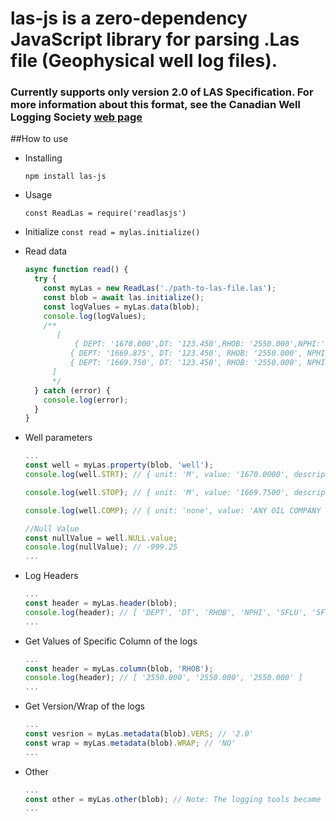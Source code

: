 # las-js is a zero-dependency JavaScript library for parsing .Las file (Geophysical well log files).

### Currently supports only version 2.0 of LAS Specification. For more information about this format, see the Canadian Well Logging Society [web page](http://www.cwls.org/las/)

##How to use

- Installing

  `npm install las-js`

- Usage

  `const ReadLas = require('readlasjs')`

- Initialize
  `const read = mylas.initialize()`

- Read data

  ```javascript
  async function read() {
    try {
      const myLas = new ReadLas('./path-to-las-file.las');
      const blob = await las.initialize();
      const logValues = myLas.data(blob);
      console.log(logValues);
      /**
         [
             { DEPT: '1670.000',DT: '123.450',RHOB: '2550.000',NPHI:'0.450'},
            { DEPT: '1669.875', DT: '123.450', RHOB: '2550.000', NPHI: '0.450'},
            { DEPT: '1669.750', DT: '123.450', RHOB: '2550.000', NPHI: '0.450' }
        ]
        */
    } catch (error) {
      console.log(error);
    }
  }
  ```

- Well parameters

  ```javascript
  ...
  const well = myLas.property(blob, 'well');
  console.log(well.STRT); // { unit: 'M', value: '1670.0000', description: 'START DEPTH' }

  console.log(well.STOP); // { unit: 'M', value: '1669.7500', description: 'STOP DEPTH' }

  console.log(well.COMP); // { unit: 'none', value: 'ANY OIL COMPANY INC.',description: 'COMPANY' }

  //Null Value
  const nullValue = well.NULL.value;
  console.log(nullValue); // -999.25
  ...
  ```

- Log Headers

  ```javascript
  ...
  const header = myLas.header(blob);
  console.log(header); // [ 'DEPT', 'DT', 'RHOB', 'NPHI', 'SFLU', 'SFLA', 'ILM', 'ILD' ]
  ...
  ```

- Get Values of Specific Column of the logs

  ```javascript
  ...
  const header = myLas.column(blob, 'RHOB');
  console.log(header); // [ '2550.000', '2550.000', '2550.000' ]
  ...
  ```

- Get Version/Wrap of the logs

  ```javascript
  ...
  const vesrion = myLas.metadata(blob).VERS; // '2.0'
  const wrap = myLas.metadata(blob).WRAP; // 'NO'
  ...
  ```

- Other

  ```javascript
  ...
  const other = myLas.other(blob); // Note: The logging tools became stuck at 625 metres causing the data between 625 metres and 615 metres to be invalid.
  ...
  ```
